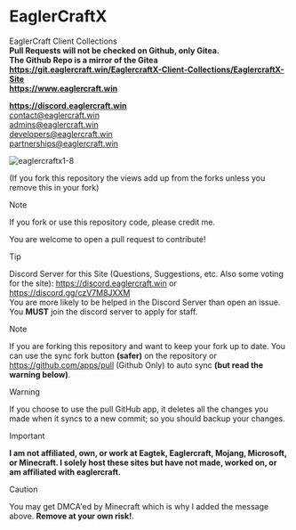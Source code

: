# EaglerCraftX
EaglerCraft Client Collections  
**Pull Requests will not be checked on Github, only Gitea.**  
**The Github Repo is a mirror of the Gitea**  
**https://git.eaglercraft.win/EaglercraftX-Client-Collections/EaglercraftX-Site**  
**https://www.eaglercraft.win**  

**https://discord.eaglercraft.win**  
contact@eaglercraft.win  
admins@eaglercraft.win  
developers@eaglercraft.win  
partnerships@eaglercraft.win

<p align="left"> <img src="https://komarev.com/ghpvc/?username=eaglercraftx1-8&label=Repository%20views&color=0e75b6&style=flat" alt="eaglercraftx1-8" />
 
(If you fork this repository the views add up from the forks unless you remove this in your fork)</p>

> [!NOTE]
> If you fork or use this repository code, please credit me.

You are welcome to open a pull request to contribute!

> [!TIP]
> Discord Server for this Site (Questions, Suggestions, etc. Also some voting for the site): https://discord.eaglercraft.win or https://discord.gg/czV7M8JXXM  
> You are more likely to be helped in the Discord Server than open an issue. You **MUST** join the discord server to apply for staff.

> [!NOTE]
> If you are forking this repository and want to keep your fork up to date. You can use the sync fork button **(safer)** on the repository or https://github.com/apps/pull (Github Only) to auto sync **(but read the warning below)**.

> [!WARNING]
> If you choose to use the pull GitHub app, it deletes all the changes you made when it syncs to a new commit; so you should backup your changes.

> [!IMPORTANT]
> **I am not affiliated, own, or work at Eagtek, Eaglercraft, Mojang, Microsoft, or Minecraft. I solely host these sites but have not made, worked on, or am affiliated with eaglercraft.**

> [!CAUTION]
> You may get DMCA'ed by Minecraft which is why I added the message above. **Remove at your own risk!**.
  
